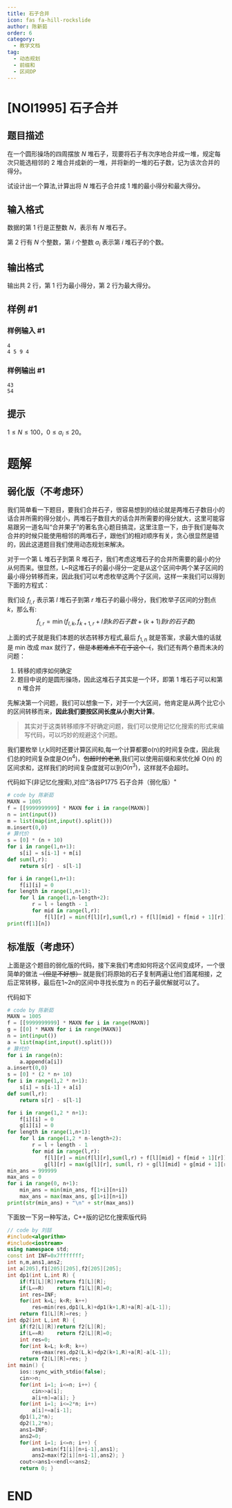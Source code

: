 ```yaml
---
title: 石子合并
icon: fas fa-hill-rockslide
author: 陈新茹
order: 6
category:
  - 教学文档
tag:
  - 动态规划
  - 前缀和
  - 区间DP
---
```


# [NOI1995] 石子合并

## 题目描述

在一个圆形操场的四周摆放 $N$ 堆石子，现要将石子有次序地合并成一堆，规定每次只能选相邻的 $2$ 堆合并成新的一堆，并将新的一堆的石子数，记为该次合并的得分。

试设计出一个算法,计算出将 $N$ 堆石子合并成 $1$ 堆的最小得分和最大得分。

## 输入格式

数据的第 $1$ 行是正整数 $N$，表示有 $N$ 堆石子。

第 $2$ 行有 $N$ 个整数，第 $i$ 个整数 $a_i$ 表示第 $i$ 堆石子的个数。

## 输出格式

输出共 $2$ 行，第 $1$ 行为最小得分，第 $2$ 行为最大得分。

## 样例 #1

### 样例输入 #1

```
4
4 5 9 4
```

### 样例输出 #1

```
43
54
```

## 提示

$1\leq N\leq 100$，$0\leq a_i\leq 20$。

# 题解

## 弱化版（不考虑环）

我们简单看一下题目，要我们合并石子，很容易想到的结论就是两堆石子数目小的话合并所需的得分就小，两堆石子数目大的话合并所需要的得分就大，这里可能容易跟另一道名叫“合并果子”的著名贪心题目搞混，这里注意一下，由于我们是每次合并的时候只能使用相邻的两堆石子，跟他们的相对顺序有关，贪心很显然是错的，因此这道题目我们使用动态规划来解决。

对于一个第 L 堆石子到第 R 堆石子，我们考虑这堆石子的合并所需要的最小的分从何而来。很显然，L~R这堆石子的最小得分一定是从这个区间中两个某子区间的最小得分转移而来，因此我们可以考虑枚举这两个子区间，这样一来我们可以得到下面的方程式：

我们设 $f_{l,r}$ 表示第 $l$ 堆石子到第 $r$ 堆石子的最小得分，我们枚举子区间的分割点 $k$，那么有:
$$ f_{l,r} = \min({f_{l,k},f_{k+1,r} + l 到 k 的石子数 + (k+1) 到 r 的石子数}) $$

上面的式子就是我们本题的状态转移方程式,最后 $f_{1,n}$ 就是答案，求最大值的话就是 min 改成 max 就行了，~~但是本题难点不在于这个（~~，我们还有两个悬而未决的问题：

1. 转移的顺序如何确定
2. 题目中说的是圆形操场，因此这堆石子其实是一个环，即第 1 堆石子可以和第 n 堆合并
   
先解决第一个问题，我们可以想象一下，对于一个大区间，他肯定是从两个比它小的区间转移而来，**因此我们要按区间长度从小到大计算**。

> 其实对于这类转移顺序不好确定问题，我们可以使用记忆化搜索的形式来编写代码，可以巧妙的规避这个问题。

我们要枚举 l,r,k同时还要计算区间和,每一个计算都要o(n)的时间复杂度，因此我们总的时间复杂度是$O(n^4)$，~~包超时的老弟~~,我们可以使用前缀和来优化掉 O(n) 的区间求和，这样我们的时间复杂度就可以到$O(n^3)$，这样就不会超时。

代码如下(非记忆化搜索),对应"洛谷P1775 石子合并（弱化版）"

```python
# code by 陈新茹
MAXN = 1005
f = [[9999999999] * MAXN for i in range(MAXN)]
n = int(input())
m = list(map(int,input().split()))
m.insert(0,0)
# 算代价
s = [0] * (n + 10)
for i in range(1,n+1):
    s[i] = s[i-1] + m[i]
def sum(l,r):
    return s[r] - s[l-1]

for i in range(1,n+1):
    f[i][i] = 0
for length in range(1,n+1):
    for l in range(1,n-length+2):
        r = l + length - 1
        for mid in range(l,r):
            f[l][r] = min(f[l][r],sum(l,r) + f[l][mid] + f[mid + 1][r])
print(f[1][n])

```

## 标准版（考虑环）

上面是这个题目的弱化版的代码，接下来我们考虑如何将这个区间变成环，一个很简单的做法 ~~（但是不好想）~~ 就是我们将原始的石子复制两遍让他们首尾相接，之后正常转移，最后在1~2n的区间中寻找长度为 n 的石子最优解就可以了。

代码如下

```python
# code by 陈新茹
MAXN = 1005
f = [[9999999999] * MAXN for i in range(MAXN)]
g = [[0] * MAXN for i in range(MAXN)]
n = int(input())
a = list(map(int,input().split()))
# 算代价
for i in range(n):
    a.append(a[i])
a.insert(0,0)
s = [0] * (2 * n+ 10)
for i in range(1,2 * n+1):
    s[i] = s[i-1] + a[i]
def sum(l,r):
    return s[r] - s[l-1]

for i in range(1,2 * n+1):
    f[i][i] = 0
    g[i][i] = 0
for length in range(1,n+1):
    for l in range(1,2 * n-length+2):
        r = l + length - 1
        for mid in range(l,r):
            f[l][r] = min(f[l][r],sum(l,r) + f[l][mid] + f[mid + 1][r])
            g[l][r] = max(g[l][r], sum(l, r) + g[l][mid] + g[mid + 1][r])
min_ans = 999999
max_ans = 0
for i in range(0, n+1):
    min_ans = min(min_ans, f[1+i][n+i])
    max_ans = max(max_ans, g[1+i][n+i])
print(str(min_ans) + "\n" + str(max_ans))
```

下面放一下另一种写法，C++版的记忆化搜索版代码

```cpp
// code by 刘喆
#include<algorithm>
#include<iostream>
using namespace std;
const int INF=0x7fffffff;
int n,m,ans1,ans2;
int a[205],f1[205][205],f2[205][205];
int dp1(int L,int R) {
	if(f1[L][R])return f1[L][R];
	if(L==R)    return f1[L][R]=0;
	int res=INF;
	for(int k=L; k<R; k++)
		res=min(res,dp1(L,k)+dp1(k+1,R)+a[R]-a[L-1]);
	return f1[L][R]=res; }
int dp2(int L,int R) {
	if(f2[L][R])return f2[L][R];
	if(L==R)    return f2[L][R]=0;
	int res=0;
	for(int k=L; k<R; k++)
		res=max(res,dp2(L,k)+dp2(k+1,R)+a[R]-a[L-1]);
	return f2[L][R]=res; }
int main() {
	ios::sync_with_stdio(false);
	cin>>n;
	for(int i=1; i<=n; i++) {
		cin>>a[i];
		a[i+n]=a[i]; }
	for(int i=1; i<=2*n; i++)
		a[i]+=a[i-1];
	dp1(1,2*n);
	dp2(1,2*n);
	ans1=INF;
	ans2=0;
	for(int i=1; i<=n; i++) {
		ans1=min(f1[i][n+i-1],ans1);
		ans2=max(f2[i][n+i-1],ans2); }
	cout<<ans1<<endl<<ans2;
	return 0; }
```
# END